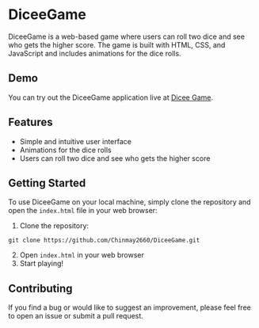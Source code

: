 # DiceeGame

DiceeGame is a web-based game where users can roll two dice and see who gets the higher score. The game is built with HTML, CSS, and JavaScript and includes animations for the dice rolls.

## Demo

You can try out the DiceeGame application live at [Dicee Game](https://chinmay2660.github.io/DiceeGame/).

## Features

- Simple and intuitive user interface
- Animations for the dice rolls
- Users can roll two dice and see who gets the higher score

## Getting Started

To use DiceeGame on your local machine, simply clone the repository and open the `index.html` file in your web browser:

1. Clone the repository: 
```
git clone https://github.com/Chinmay2660/DiceeGame.git
```
2. Open `index.html` in your web browser
3. Start playing!

## Contributing

If you find a bug or would like to suggest an improvement, please feel free to open an issue or submit a pull request.


